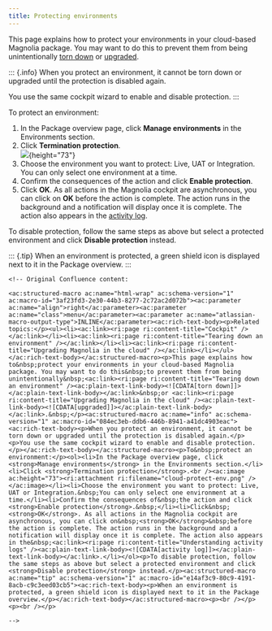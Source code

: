 ```yaml
---
title: Protecting environments
---
```


This page explains how to protect your environments in your cloud-based
Magnolia package. You may want to do this to prevent them from being
unintentionally [torn
down](/Magnolia+Cloud/Managing+environments+using+the+Magnolia+cockpit/Tearing+down+an+environment)
or
[upgraded](/Magnolia+Cloud/Installing+updates+using+the+Magnolia+cockpit/Upgrading+Magnolia+in+the+cloud).

::: {.info}
When you protect an environment, it cannot be torn down or upgraded
until the protection is disabled again.

You use the same cockpit wizard to enable and disable protection.
:::

To protect an environment:

1.  In the Package overview page, click **Manage environments** in the
    Environments section.
2.  Click **Termination protection**.\
    ![](/assets/cloud/cloud-protect-env.png){height="73"}
3.  Choose the environment you want to protect: Live, UAT or
    Integration. You can only select one environment at a time.
4.  Confirm the consequences of the action and click **Enable
    protection**.
5.  Click **OK**. As all actions in the Magnolia cockpit are
    asynchronous, you can click on **OK** before the action is complete.
    The action runs in the background and a notification will display
    once it is complete. The action also appears in the [activity
    log](/Magnolia+Cloud/Cockpit/Understanding+activity+logs).

To disable protection, follow the same steps as above but select a
protected environment and click **Disable protection** instead.

::: {.tip}
When an environment is protected, a green shield icon is displayed next
to it in the Package overview.
:::

```{=html}
<!-- Original Confluence content:

<ac:structured-macro ac:name="html-wrap" ac:schema-version="1" ac:macro-id="3af23fd3-2e30-44b3-8277-2c72ac2d072b"><ac:parameter ac:name="align">right</ac:parameter><ac:parameter ac:name="class">menu</ac:parameter><ac:parameter ac:name="atlassian-macro-output-type">INLINE</ac:parameter><ac:rich-text-body><p>Related topics:</p><ul><li><ac:link><ri:page ri:content-title="Cockpit" /></ac:link></li><li><ac:link><ri:page ri:content-title="Tearing down an environment" /></ac:link></li><li><ac:link><ri:page ri:content-title="Upgrading Magnolia in the cloud" /></ac:link></li></ul></ac:rich-text-body></ac:structured-macro><p>This page explains how to&nbsp;protect your environments in your cloud-based Magnolia package. You may want to do this&nbsp;to prevent them from being unintentionally&nbsp;<ac:link><ri:page ri:content-title="Tearing down an environment" /><ac:plain-text-link-body><![CDATA[torn down]]></ac:plain-text-link-body></ac:link>&nbsp;or <ac:link><ri:page ri:content-title="Upgrading Magnolia in the cloud" /><ac:plain-text-link-body><![CDATA[upgraded]]></ac:plain-text-link-body></ac:link>.&nbsp;</p><ac:structured-macro ac:name="info" ac:schema-version="1" ac:macro-id="084ec3eb-ddb6-446b-8941-a41dc4903eac"><ac:rich-text-body><p>When you protect an environment, it cannot be torn down or upgraded until the protection is disabled again.</p><p>You use the same cockpit wizard to enable and disable protection.</p></ac:rich-text-body></ac:structured-macro><p>To&nbsp;protect an environment:</p><ol><li>In the Package overview page, click <strong>Manage environments</strong> in the Environments section.</li><li>Click <strong>Termination protection</strong>.<br /><ac:image ac:height="73"><ri:attachment ri:filename="cloud-protect-env.png" /></ac:image></li><li>Choose the environment you want to protect: Live, UAT or Integration.&nbsp;You can only select one environment at a time.</li><li>Confirm the consequences of&nbsp;the action and click <strong>Enable protection</strong>.&nbsp;</li><li>Click&nbsp;<strong>OK</strong>. As all actions in the Magnolia cockpit are asynchronous, you can click on&nbsp;<strong>OK</strong>&nbsp;before the action is complete. The action runs in the background and a notification will display once it is complete. The action also appears in the&nbsp;<ac:link><ri:page ri:content-title="Understanding activity logs" /><ac:plain-text-link-body><![CDATA[activity log]]></ac:plain-text-link-body></ac:link>.</li></ol><p>To disable protection, follow the same steps as above but select a protected environment and click <strong>Disable protection</strong> instead.</p><ac:structured-macro ac:name="tip" ac:schema-version="1" ac:macro-id="e14af3c9-80c9-4191-8acb-c9c3eed03cb5"><ac:rich-text-body><p>When an environment is protected, a green shield icon is displayed next to it in the Package overview.</p></ac:rich-text-body></ac:structured-macro><p><br /></p><p><br /></p>

-->
```

